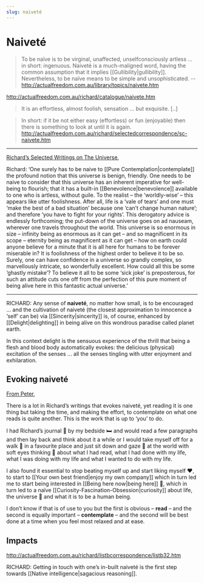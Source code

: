 ```yaml
---
slug: naiveté
---
```


# Naiveté

> To be naïve is to be virginal, unaffected, unselfconsciously artless ... in short: ingenuous. Naiveté is a much-maligned word, having the common assumption that it implies [[Gullibility|gullibility]]. Nevertheless, to be naïve means to be simple and unsophisticated. -- http://actualfreedom.com.au/library/topics/naivete.htm

http://actualfreedom.com.au/richard/catalogue/naivete.htm

> It is an effortless, almost foolish, sensation ... but exquisite. [..]

> 
> In short: if it be not either easy (effortless) or fun (enjoyable) then there is something to look at until it is again.  http://actualfreedom.com.au/richard/selectedcorrespondence/sc-naivete.htm

---

[Richard’s Selected Writings on The Universe](http://www.actualfreedom.com.au/richard/selectedwriting/sw-universe.htm),

Richard: ‘One surely has to be naive to [[Pure Contemplation|contemplate]] the profound notion that this universe is benign, friendly. One needs to be naive to consider that this universe has an inherent imperative for well-being to flourish; that it has a built-in [[Benevolence|benevolence]] available to one who is artless, without guile. To the realist – the ‘worldly-wise’ – this appears like utter foolishness. After all, life is a ‘vale of tears’ and one must ‘make the best of a bad situation’ because one ‘can’t change human nature’; and therefore ‘you have to fight for your rights’. This derogatory advice is endlessly forthcoming; the put-down of the universe goes on ad nauseam, wherever one travels throughout the world. This universe is so enormous in size – infinity being as enormous as it can get – and so magnificent in its scope – eternity being as magnificent as it can get – how on earth could anyone believe for a minute that it is all here for humans to be forever miserable in? It is foolishness of the highest order to believe it to be so. Surely, one can have confidence in a universe so grandly complex, so marvellously intricate, so wonderfully excellent. How could all this be some ‘ghastly mistake’? To believe it all to be some ‘sick joke’ is preposterous, for such an attitude cuts one off from the perfection of this pure moment of being alive here in this fantastic actual universe.’ 

---

RICHARD: Any sense of **naiveté**, no matter how small, is to be encouraged ... and the cultivation of naiveté (the closest approximation to innocence a ‘self’ can be) via [[Sincerity|sincerity]] is, of course, enhanced by [[Delight|delighting]] in being alive on this wondrous paradise called planet earth.

In this context delight is the sensuous experience of the thrill that being a flesh and blood body automatically evokes: the delicious (physical) excitation of the senses ... all the senses tingling with utter enjoyment and exhilaration.

## Evoking naiveté

[From Peter](http://www.actualfreedom.com.au/actualism/peter/list-af/corr58a.htm#18.11.2003),

There is a lot in Richard’s writings that evokes naiveté, yet reading it is one thing but taking the time, and making the effort, to contemplate on what one reads is quite another. This is the work that is up to ‘you’ to do.

I had Richard’s journal 📖 by my bedside 🛏️ and would read a few paragraphs and then lay back and think about it a while or I would take myself off for a walk 🚶 in a favourite place and just sit down and gaze 👀 at the world with soft eyes thinking 🤔 about what I had read, what I had done with my life, what I was doing with my life and what I wanted to do with my life.

I also found it essential to stop beating myself up and start liking myself ❤️, to start to [[Your own best friend|enjoy my own company]] which in turn led me to start being interested in [[Being here now|being here]] 📆, which in turn led to a naïve [[Curiosity-Fascination-Obsession|curiosity]] about life, the universe 🌄 and what it is to be a human being.

I don’t know if that is of use to you but the first is obvious – **read** – and the second is equally important – **contemplate** – and the second will be best done at a time when you feel most relaxed and at ease.


## Impacts

http://actualfreedom.com.au/richard/listbcorrespondence/listb32.htm

RICHARD: Getting in touch with one’s in-built naiveté is the first step towards [[Native intelligence|sagacious reasoning]].
